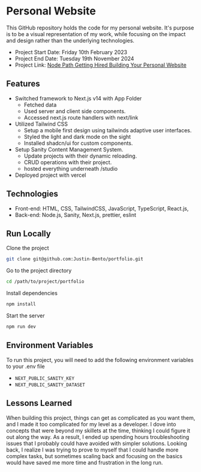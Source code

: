 # Personal Website 

This GitHub repository holds the code for my personal website. It's purpose is to be a visual representation of my work, while focusing on the impact and design rather than the underlying technologies. 

- Project Start Date: Friday 10th February 2023
- Project End Date:  Tuesday 19th November 2024
- Project Link: [Node Path Getting Hired Building Your Personal Website](https://www.theodinproject.com/lessons/node-path-getting-hired-building-your-personal-website)

## Features

-  Switched framework to Next.js v14 with App Folder
   -  Fetched data
   -  Used server and client side components. 
   -  Accessed next.js route handlers with next/link
-  Utilized Tailwind CSS
   -  Setup a mobile first design using tailwinds adaptive user interfaces.
   -  Styled the light and dark mode on the sight
   -  Installed shadcn/ui for custom components.
-  Setup Sanity Content Management System.
   - Update projects with their dynamic reloading.
   - CRUD operations with their project.  
   - hosted everything underneath /studio 
 - Deployed project with vercel

## Technologies

- Front-end: HTML, CSS, TailwindCSS, JavaScript, TypeScript, React.js, 
- Back-end: Node.js, Sanity, Next.js, prettier, eslint

## Run Locally  
  
Clone the project  
  
```bash  
git clone git@github.com:Justin-Bento/portfolio.git
```  
  
Go to the project directory  
  
```bash  
cd /path/to/project/portfolio  
```  
  
Install dependencies  
  
```bash  
npm install  
```  
  
Start the server  
  
```bash  
npm run dev
```

## Environment Variables  
  
To run this project, you will need to add the following environment variables to your .env file  

- ``NEXT_PUBLIC_SANITY_KEY`` 
- ``NEXT_PUBLIC_SANITY_DATASET``

## Lessons Learned  
  
When building this project, things can get as complicated as you want them, and I made it too complicated for my level as a developer. I dove into concepts that were beyond my skillets at the time, thinking I could figure it out along the way. As a result, I ended up spending hours troubleshooting issues that I probably could have avoided with simpler solutions. Looking back, I realize I was trying to prove to myself that I could handle more complex tasks, but sometimes scaling back and focusing on the basics would have saved me more time and frustration in the long run.